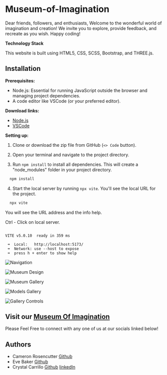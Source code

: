 # Museum-of-Imagination

Dear friends, followers, and enthusiasts,
Welcome to the wonderful world of imagination and creation!  We invite you to explore, provide feedback, and recreate as you wish. Happy coding!

**Technology Stack**

This website is built using
 HTML5, CSS, SCSS, Bootstrap, and THREE.js.

## Installation

**Prerequisites:**

- Node.js: Essential for running JavaScript outside the browser and managing project dependencies.
- A code editor like VSCode (or your preferred editor).

**Download links:**
- [Node.js](https://nodejs.org)
- [VSCode](https://code.visualstudio.com/Download)

**Setting up:**

1. Clone or download the zip file from GitHub (`<> Code` button).

2. Open your terminal and navigate to the project directory.

3. Run `npm install` to install all dependencies. This will create a "node_modules" folder in your project directory.
```bash
  npm install
```
4. Start the local server by running `npx vite`. You'll see the local URL for the project.
```bash
  npx vite
```

You will see the URL address and the info help.

Ctrl - Click on local server. 
 ```

 VITE v5.0.10  ready in 359 ms

  ➜  Local:   http://localhost:5173/
  ➜  Network: use --host to expose
  ➜  press h + enter to show help

```


![Navigation](dist/public/Images/readme/readme_home.png)

![Museum Design](dist/public/Images/readme/museum_design.png)

![Museum Gallery](dist/public/Images/readme/readme_gallery2.png)

![Models Gallery](dist/public/Images/readme/readme_gallery1.png)

![Gallery Controls](dist/public/Images/readme/gallery_controls.png)

## Visit our [ Museum Of Imagination](https://cameronrosencutter.github.io/Museum-of-Imagination/public/index.html) 

Please Feel Free to connect with any one of us at our socials linked below!

## Authors

- Cameron Rosencutter [Github](https://github.com/CameronRosencutter)
- Eve Baker [Github](https://github.com/EveBaker)
- Crystal Carrillo [Github](https://github.com/CKCarr) [linkedIn](https://www.linkedin.com/in/crystal-carrillo/)
